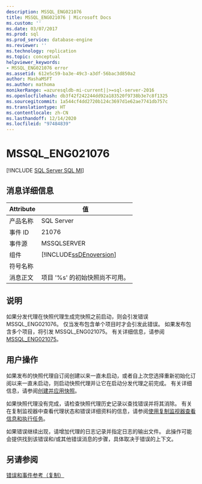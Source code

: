 ```yaml
---
description: MSSQL_ENG021076
title: MSSQL_ENG021076 | Microsoft Docs
ms.custom: ''
ms.date: 03/07/2017
ms.prod: sql
ms.prod_service: database-engine
ms.reviewer: ''
ms.technology: replication
ms.topic: conceptual
helpviewer_keywords:
- MSSQL_ENG021076 error
ms.assetid: 612e5c59-ba3e-49c3-a3df-56bac3d850a2
author: MashaMSFT
ms.author: mathoma
monikerRange: =azuresqldb-mi-current||>=sql-server-2016
ms.openlocfilehash: db3f42f242244dd92a183520f9738b3e7c8f1325
ms.sourcegitcommit: 1a544cf4dd2720b124c3697d1e62ae7741db757c
ms.translationtype: HT
ms.contentlocale: zh-CN
ms.lasthandoff: 12/14/2020
ms.locfileid: "97484839"
---
```

# <a name="mssql_eng021076"></a>MSSQL_ENG021076
[!INCLUDE [SQL Server SQL MI](../../includes/applies-to-version/sql-asdbmi.md)]
    
## <a name="message-details"></a>消息详细信息  
  
|Attribute|值|  
|-|-|  
|产品名称|SQL Server|  
|事件 ID|21076|  
|事件源|MSSQLSERVER|  
|组件|[!INCLUDE[ssDEnoversion](../../includes/ssdenoversion-md.md)]|  
|符号名称||  
|消息正文|项目 '%s' 的初始快照尚不可用。|  
  
## <a name="explanation"></a>说明  
 如果分发代理在快照代理生成完快照之前启动，则会引发错误 MSSQL_ENG021076。 仅当发布包含单个项目时才会引发此错误。 如果发布包含多个项目，将引发 MSSQL_ENG021075。 有关详细信息，请参阅 [MSSQL_ENG021075](../../relational-databases/replication/mssql-eng021075.md)。  
  
## <a name="user-action"></a>用户操作  
 如果发布的快照代理自订阅创建以来一直未启动，或者自上次您选择重新初始化订阅以来一直未启动，则启动快照代理并让它在启动分发代理之前完成。 有关详细信息，请参阅[创建并应用快照](../../relational-databases/replication/create-and-apply-the-initial-snapshot.md)。  
  
 如果快照代理没有完成，请检查快照代理历史记录以查找错误并将其消除。 有关在复制监视器中查看代理状态和错误详细资料的信息，请参阅[使用复制监视器查看信息和执行任务](../../relational-databases/replication/monitor/view-information-and-perform-tasks-replication-monitor.md)。  
  
 如果错误继续出现，请增加代理的日志记录并指定日志的输出文件。 此操作可能会提供找到该错误和/或其他错误消息的步骤，具体取决于错误的上下文。  
  
## <a name="see-also"></a>另请参阅  
 [错误和事件参考（复制）](../../relational-databases/replication/errors-and-events-reference-replication.md)  
  
  
